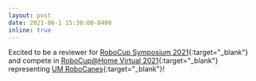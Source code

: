 ```yaml
---
layout: post
date: 2021-06-1 15:30:00-0400
inline: true
---
```


Excited to be a reviewer for [RoboCup Symposium 2021](https://www.robocup.org/news/102){:target="\_blank"} and compete in [RoboCup@Home Virtual 2021](https://athome.robocup.org/2021-qualified-teams/){:target="\_blank"} representing [UM RoboCanes](https://www.cs.miami.edu/home/visser/athome-quali/teams.html){:target="\_blank"}!